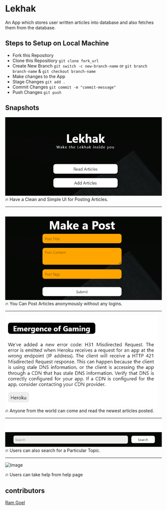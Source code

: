 # Lekhak
An App which stores user written articles into database and also fetches them from the database.
<br>
## Steps to Setup on Local Machine

- Fork this Repository
- Clone this Repositiory `git clone fork_url`
- Create New Branch `git switch -c new-branch-name` or `git branch branch-name` & `git checkout branch-name`
- Make changes to the App
- Stage Changes `git add .`
- Commit Changes `git commit -m "commit-message"`
- Push Changes `git push`


## Snapshots
<img src="im1 (1).png">
🔥 Have a Clean and Simple UI for Posting Articles.
<hr>
<br>
<img src="im1 (2).png">
🔥 You Can Post Articles anonymously without any logins.
<br>
<hr>
<img src="im1 (3).png">
🔥 Anyone from the world can come and read the newest articles posted.
<br>
<hr>
<img src="im2.png">
🔥 Users can also search for a Particular Topic.
<br>
<hr>

![Image](https://user-images.githubusercontent.com/90157563/194616489-ab758e77-685b-403d-b2ab-8c0808f994b9.png)

🔥 Users can take help from help page


## contributors
[Ram Goel](https://github.com/RamGoel)

